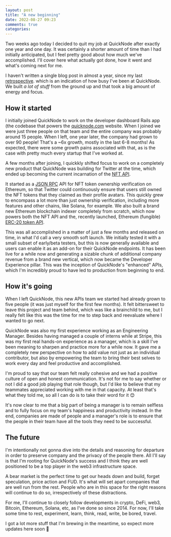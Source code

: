 ```yaml
---
layout: post
title: "A new beginning"
date: 2022-08-27 09:23
comments: true
categories:
---
```


Two weeks ago today I decided to quit my job at QuickNode after exactly one year and one day. It was
certainly a shorter amount of time than I had initially anticipated, but I feel pretty good about
how much we've accomplished. I'll cover here what actually got done, how it went and what's coming
next for me.

I haven't written a single blog post in almost a year, since my last [retrospective](https://felipecsl.com/2021/12/05/2021-retrospective.html).
which is an indication of how busy I've been at QuickNode. We built *a lot of stuff* from the ground
up and that took a big amount of energy and focus.

## How it started

I initially joined QuickNode to work on the developer dashboard Rails app (the codebase that powers the
[quicknode.com](https://quicknode.com) website. When I joined we were just three people on that team and
the entire company was probably around 15 people. When I left, one year later, the company had grown
to over 90 people! That's a ~6x growth, mostly
in the last 6-8 months! As expected, there were some growth pains associated with that, as is the
case with pretty much every startup that I've worked at.

A few months after joining, I quickkly shifted focus to work on a completely new product that QuickNode was
building for Twitter at the time, which ended up becoming the current incarnation of the [NFT API](https://www.quicknode.com/nft-api).

It started as a [JSON RPC](https://www.jsonrpc.org/specification) API for NFT token ownership
verification on Ethereum, so that Twitter could continuously ensure that users still owned the NFT
tokens that they claimed as their profile avatars. This quickly grew to encompass a lot more than
just ownership  verification, including more features and other chains, like Solana, for example.
We also built a brand new Ethereum blockchain indexer completely from scratch, which now powers both
the NFT API and the, recently launched, Ethereum (fungible) [ERC-20 token API](https://www.quicknode.com/token-api).

This was all accomplished in a matter of just a few months and released on time, in what I'd call a
very smooth soft launch. We initially tested it with a small subset of early/beta testers, but this is now generally
available and users can enable it as an add-on for their QuickNode endpoints. It has been live for a
while now and generating a sizable chunk of additional company revenue from a brand new vertical,
which now became the Developer Experience pillar. This was the inception of QuickNode's "enhanced" APIs,
which I'm incredibly proud to have led to production from beginning to end.

## How it's going

When I left QuickNode, this new APIs team we started had already grown to five people (it was just
myself for the first few months). It felt bittersweet to leave this project and team behind, which was
like a brainchild to me, but I really felt like this was the time for me to step back and reevaluate
where I wanted to go next.

QuickNode was also my first experience working as an Engineering Manager. Besides having managed a couple of
interns while at Stripe, this was my first real hands-on experience as a manager, which
is a skill I've been meaning to sharpen and practice more for a while now. It gave me a completely
new perspective on how to add value not just as an individual contributor, but also by empowering the team to
bring their best selves to work every day and feel productive and accomplished.

I'm proud to say that our team felt really cohesive and we had a positive culture of open and honest
communication. It's not for me to say whether or not I did a good job playing that role though,
but I'd like to believe that my teammates appreciated working with me in that capacity. At least that's
what they told me, so all I can do is to take their word for it 😊

It's now clear to me that a big part of being a manager is to remain selfless and to fully focus on
my team's happiness and productivity instead. In the end, companies are made of people and a manager's
role is to ensure that the people in their team have all the tools they need to be successful.

## The future

I'm intentionally not gonna dive into the details and reasoning for departure in order to preserve
company and the privacy of the people there. All I'll say is that I'm rooting for QuickNode's success
and I think they are well positioned to be a top player in the web3 infrastructure space.

A bear market is the perfect time to get our heads down and build, forget speculation, price
action and FUD. It's what will set apart companies that are well run from the rest. People who are
in this space for the right reasons will continue to do so, irrespectively of these distractions.

For me, I'll continue to closely follow developments in crypto, DeFi, web3, Bitcoin, Ethereum, Solana,
etc, as I've done so since 2014. For now, I'll take some time to rest, experiment, learn, think, read,
write, be bored, travel.

I got a lot more stuff that I'm brewing in the meantime, so expect more updates here soon 🍻
